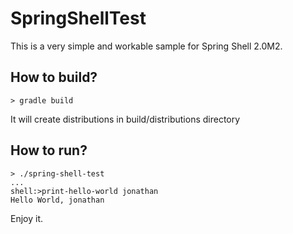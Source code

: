 # SpringShellTest

This is a very simple and workable sample for Spring Shell 2.0M2.

## How to build?
```
> gradle build
```
It will create distributions in build/distributions directory

## How to run?

```
> ./spring-shell-test
...
shell:>print-hello-world jonathan
Hello World, jonathan
```

Enjoy it.
